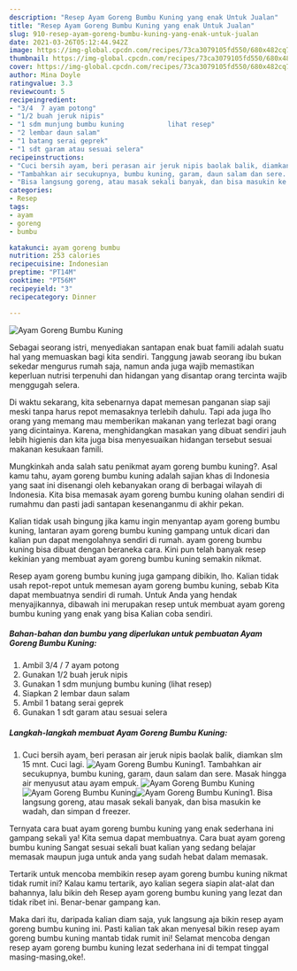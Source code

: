 ```yaml
---
description: "Resep Ayam Goreng Bumbu Kuning yang enak Untuk Jualan"
title: "Resep Ayam Goreng Bumbu Kuning yang enak Untuk Jualan"
slug: 910-resep-ayam-goreng-bumbu-kuning-yang-enak-untuk-jualan
date: 2021-03-26T05:12:44.942Z
image: https://img-global.cpcdn.com/recipes/73ca3079105fd550/680x482cq70/ayam-goreng-bumbu-kuning-foto-resep-utama.jpg
thumbnail: https://img-global.cpcdn.com/recipes/73ca3079105fd550/680x482cq70/ayam-goreng-bumbu-kuning-foto-resep-utama.jpg
cover: https://img-global.cpcdn.com/recipes/73ca3079105fd550/680x482cq70/ayam-goreng-bumbu-kuning-foto-resep-utama.jpg
author: Mina Doyle
ratingvalue: 3.3
reviewcount: 5
recipeingredient:
- "3/4  7 ayam potong"
- "1/2 buah jeruk nipis"
- "1 sdm munjung bumbu kuning           lihat resep"
- "2 lembar daun salam"
- "1 batang serai geprek"
- "1 sdt garam atau sesuai selera"
recipeinstructions:
- "Cuci bersih ayam, beri perasan air jeruk nipis baolak balik, diamkan slm 15 mnt. Cuci lagi."
- "Tambahkan air secukupnya, bumbu kuning, garam, daun salam dan sere. Masak hingga air menyusut atau ayam empuk."
- "Bisa langsung goreng, atau masak sekali banyak, dan bisa masukin ke wadah, dan simpan d freezer."
categories:
- Resep
tags:
- ayam
- goreng
- bumbu

katakunci: ayam goreng bumbu 
nutrition: 253 calories
recipecuisine: Indonesian
preptime: "PT14M"
cooktime: "PT56M"
recipeyield: "3"
recipecategory: Dinner

---
```



![Ayam Goreng Bumbu Kuning](https://img-global.cpcdn.com/recipes/73ca3079105fd550/680x482cq70/ayam-goreng-bumbu-kuning-foto-resep-utama.jpg)

Sebagai seorang istri, menyediakan santapan enak buat famili adalah suatu hal yang memuaskan bagi kita sendiri. Tanggung jawab seorang ibu bukan sekedar mengurus rumah saja, namun anda juga wajib memastikan keperluan nutrisi terpenuhi dan hidangan yang disantap orang tercinta wajib menggugah selera.

Di waktu  sekarang, kita sebenarnya dapat memesan panganan siap saji meski tanpa harus repot memasaknya terlebih dahulu. Tapi ada juga lho orang yang memang mau memberikan makanan yang terlezat bagi orang yang dicintainya. Karena, menghidangkan masakan yang dibuat sendiri jauh lebih higienis dan kita juga bisa menyesuaikan hidangan tersebut sesuai makanan kesukaan famili. 



Mungkinkah anda salah satu penikmat ayam goreng bumbu kuning?. Asal kamu tahu, ayam goreng bumbu kuning adalah sajian khas di Indonesia yang saat ini disenangi oleh kebanyakan orang di berbagai wilayah di Indonesia. Kita bisa memasak ayam goreng bumbu kuning olahan sendiri di rumahmu dan pasti jadi santapan kesenanganmu di akhir pekan.

Kalian tidak usah bingung jika kamu ingin menyantap ayam goreng bumbu kuning, lantaran ayam goreng bumbu kuning gampang untuk dicari dan kalian pun dapat mengolahnya sendiri di rumah. ayam goreng bumbu kuning bisa dibuat dengan beraneka cara. Kini pun telah banyak resep kekinian yang membuat ayam goreng bumbu kuning semakin nikmat.

Resep ayam goreng bumbu kuning juga gampang dibikin, lho. Kalian tidak usah repot-repot untuk memesan ayam goreng bumbu kuning, sebab Kita dapat membuatnya sendiri di rumah. Untuk Anda yang hendak menyajikannya, dibawah ini merupakan resep untuk membuat ayam goreng bumbu kuning yang enak yang bisa Kalian coba sendiri.

<!--inarticleads1-->

##### Bahan-bahan dan bumbu yang diperlukan untuk pembuatan Ayam Goreng Bumbu Kuning:

1. Ambil 3/4 / 7 ayam potong
1. Gunakan 1/2 buah jeruk nipis
1. Gunakan 1 sdm munjung bumbu kuning           (lihat resep)
1. Siapkan 2 lembar daun salam
1. Ambil 1 batang serai geprek
1. Gunakan 1 sdt garam atau sesuai selera




<!--inarticleads2-->

##### Langkah-langkah membuat Ayam Goreng Bumbu Kuning:

1. Cuci bersih ayam, beri perasan air jeruk nipis baolak balik, diamkan slm 15 mnt. Cuci lagi.
<img src="https://img-global.cpcdn.com/steps/975047eb25bcef34/160x128cq70/ayam-goreng-bumbu-kuning-langkah-memasak-1-foto.jpg" alt="Ayam Goreng Bumbu Kuning">1. Tambahkan air secukupnya, bumbu kuning, garam, daun salam dan sere. Masak hingga air menyusut atau ayam empuk.
<img src="https://img-global.cpcdn.com/steps/0faa85d118aae31d/160x128cq70/ayam-goreng-bumbu-kuning-langkah-memasak-2-foto.jpg" alt="Ayam Goreng Bumbu Kuning"><img src="https://img-global.cpcdn.com/steps/6b7d4f510d9443d3/160x128cq70/ayam-goreng-bumbu-kuning-langkah-memasak-2-foto.jpg" alt="Ayam Goreng Bumbu Kuning"><img src="https://img-global.cpcdn.com/steps/18dd8dc564e193b3/160x128cq70/ayam-goreng-bumbu-kuning-langkah-memasak-2-foto.jpg" alt="Ayam Goreng Bumbu Kuning">1. Bisa langsung goreng, atau masak sekali banyak, dan bisa masukin ke wadah, dan simpan d freezer.




Ternyata cara buat ayam goreng bumbu kuning yang enak sederhana ini gampang sekali ya! Kita semua dapat membuatnya. Cara buat ayam goreng bumbu kuning Sangat sesuai sekali buat kalian yang sedang belajar memasak maupun juga untuk anda yang sudah hebat dalam memasak.

Tertarik untuk mencoba membikin resep ayam goreng bumbu kuning nikmat tidak rumit ini? Kalau kamu tertarik, ayo kalian segera siapin alat-alat dan bahannya, lalu bikin deh Resep ayam goreng bumbu kuning yang lezat dan tidak ribet ini. Benar-benar gampang kan. 

Maka dari itu, daripada kalian diam saja, yuk langsung aja bikin resep ayam goreng bumbu kuning ini. Pasti kalian tak akan menyesal bikin resep ayam goreng bumbu kuning mantab tidak rumit ini! Selamat mencoba dengan resep ayam goreng bumbu kuning lezat sederhana ini di tempat tinggal masing-masing,oke!.

